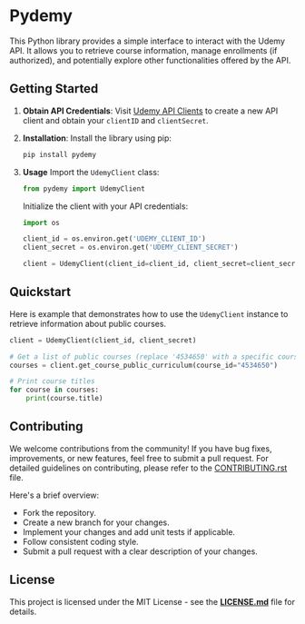 # Pydemy

This Python library provides a simple interface to interact with the Udemy API. It allows you to retrieve course information, manage enrollments (if authorized), and potentially explore other functionalities offered by the API.

## Getting Started

1. **Obtain API Credentials**:
   Visit [Udemy API Clients](https://www.udemy.com/user/edit-api-clients/) to create a new API client and obtain your `clientID` and `clientSecret`.

2. **Installation**:
   Install the library using pip:

   ```bash
   pip install pydemy
   ```

3. **Usage**
   Import the `UdemyClient` class:

   ```python
   from pydemy import UdemyClient
   ```

   Initialize the client with your API credentials:

   ```python
   import os

   client_id = os.environ.get('UDEMY_CLIENT_ID')
   client_secret = os.environ.get('UDEMY_CLIENT_SECRET')

   client = UdemyClient(client_id=client_id, client_secret=client_secret)
   ```

## Quickstart

Here is example that demonstrates how to use the `UdemyClient` instance to retrieve information about public courses.

```python
client = UdemyClient(client_id, client_secret)

# Get a list of public courses (replace '4534650' with a specific course ID for details)
courses = client.get_course_public_curriculum(course_id="4534650")

# Print course titles
for course in courses:
    print(course.title)
```

## Contributing

We welcome contributions from the community! If you have bug fixes, improvements, or new features, feel free to submit a pull request. For detailed guidelines on contributing, please refer to the [CONTRIBUTING.rst](https://github.com/robelasefa/pydemy/blob/main/CONTRIBUTING.rst) file.

Here's a brief overview:

- Fork the repository.
- Create a new branch for your changes.
- Implement your changes and add unit tests if applicable.
- Follow consistent coding style.
- Submit a pull request with a clear description of your changes.

## License

This project is licensed under the MIT License - see the **[LICENSE.md](https://github.com/robelasefa/pydemy/blob/main/LICENSE)** file for details.
